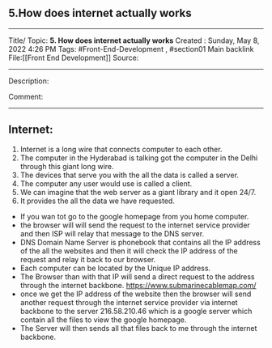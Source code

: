 ## 5.How does internet actually works

---

Title/ Topic: __5. How does internet actually works__
Created : Sunday, May 8, 2022 4:26 PM
Tags: #Front-End-Development , #section01
Main backlink File:[[Front End Development]]
Source: 

---
Description: 

Comment: 

---

## Internet: 
1.  Internet is a long wire that connects computer to each other.
2. The computer in the Hyderabad is talking got the computer in the Delhi through this giant long wire.
3. The devices that serve you with the all the data is called a server.
4. The computer any user would use is called a client.
5. We can imagine that the web server as a giant library and it open 24/7.
6. It provides the all the data we have requested.

- If you wan tot go to the google homepage from you home computer.
- the  browser will will send the request to the internet service provider and then ISP will relay that message to the DNS server.
- DNS Domain Name Server is phonebook that contains all the IP address of the all the websites and then it will check the IP address of the request and relay it back to our browser.
- Each computer can be located by the Unique IP address.
- The Browser than with that IP will send a direct request to the address through the internet backbone.  https://www.submarinecablemap.com/
-  once we get the IP address of the website then the browser will send another request through the internet service provider via internet backbone to the server 216.58.210.46 which is a google server which contain all the files to view the google homepage.
- The Server will then sends all that files back to me through the internet backbone.
